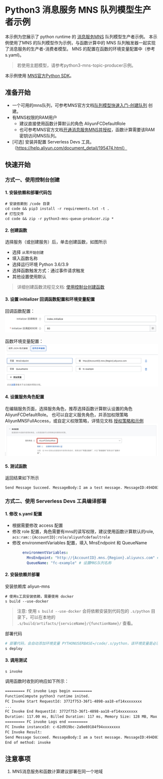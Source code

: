 # Python3 消息服务 MNS 队列模型生产者示例

本示例为您展示了 python runtime 的 [消息服务MNS](https://help.aliyun.com/document_detail/27414.html) 队列模型生产者示例。
本示例使用了MNS 的队列模型作为示例，与函数计算中的 MNS 队列触发器一起实现了消息服务的生产者-消费者模型。
MNS 的配置在函数的环境变量配置中（参考s.yaml)。

> 若使用主题模型，请参考python3-mns-topic-producer示例。

本示例使用 [MNS官方Python SDK](https://help.aliyun.com/document_detail/32294.html)。

## 准备开始
- 一个可用的mns队列，可参考MNS官方文档[队列模型快速入门-创建队列](https://help.aliyun.com/document_detail/34417.html) 创建。
- 有MNS权限的RAM用户
  - 建议直接使用函数计算默认的角色 AliyunFCDefaultRole
  - 也可参考MNS官方文档[开通消息服务MNS并授权](https://help.aliyun.com/document_detail/27423.html)，函数计算需要该RAM密钥访问MNS队列。
- [可选] 安装并配置 Serverless Devs 工具。（https://help.aliyun.com/document_detail/195474.html）

## 快速开始

### 方式一、使用控制台创建

#### 1. 安装依赖和部署代码包

```shell
# 安装依赖到 /code 目录
cd code && pip3 install -r requirements.txt -t .
# 打包文件
cd code && zip -r python3-mns-queue-producer.zip *
```

#### 2. 创建函数
选择服务（或创建服务）后，单击创建函数，如图所示
- 选择 `从零开始创建`
- 填入函数名称
- 选择运行环境 Python 3.6/3.9
- 选择函数触发方式：通过事件请求触发
- 其他设置使用默认

> 详细创建函数流程见文档: [使用控制台创建函数](https://help.aliyun.com/document_detail/51783.html)

#### 3. 设置 initializer 回调函数配置和环境变量配置

回调函数配置：
![img_2.png](assets/20220719164834.jpg)

函数环境变量配置：
![img_2.png](assets/20220719164825.jpg)

#### 4. 设置服务角色配置
在编辑服务页面，选择服务角色，推荐选择函数计算默认设置的角色 AliyunFCDefaultRole。
也可以自定义服务角色，并添加权限策略AliyunMNSFullAccess，或自定义权限策略，详情见文档 [授权策略和示例](https://help.aliyun.com/document_detail/27447.html)
![img_3.png](assets/20220719171807.jpg)

#### 5. 测试函数

返回结果如下所示
```bash
Send Message Succeed. MessageBody:I am a test message. MessageID:494D03462A6B444C35256Axxxxxxxxxx
```

### 方式二、使用 Serverless Devs 工具编译部署

#### 1. 修改 s.yaml 配置
- 根据需要修改 access 配置
- 修改 role 配置，角色需要有mns的读写权限，建议使用函数计算默认的role, `acs:ram::{AccountID}:role/aliyunfcdefaultrole`
- 修改 environmentVariables 配置，填入 MnsEndpoint 和 QueueName

```yaml
        environmentVariables:
          MnsEndpoint: "http://{AccountID}.mns.{Region}.aliyuncs.com" # 设置MNS访问地址
          QueueName: "fc-example" # 设置MNS队列名称
```

#### 2. 安装依赖并部署

安装依赖库 aliyun-mns

```shell
# 使用s工具安装依赖，需要使用 docker
s build --use-docker
```

> 注意: 使用 `s build --use-docker` 会将依赖安装到代码包的 `.s/python` 目录下，可以在本地的 `.s/build/artifacts/{serviceName}/{functionName}/` 查看。

部署代码

```bash
# 部署代码，会自动添加环境变量 PYTHONUSERBASE=/code/.s/python，该环境变量是必须的
s deploy
```

#### 3. 调用测试

```shell
s invoke
```

调用函数时收到的响应如下所示：

```bash
========= FC invoke Logs begin =========
FunctionCompute python3 runtime inited.
FC Invoke Start RequestId: 3772f753-36f1-4898-aa18-ef14xxxxxxxx
...
FC Invoke End RequestId: 3772f753-36f1-4898-aa18-ef14xxxxxxxx
Duration: 117.00 ms, Billed Duration: 117 ms, Memory Size: 128 MB, Max Memory Used: 37.05 MB
========= FC invoke Logs end =========
FC Invoke instanceId: c-62d919bc-2a9e69184f94xxxxxxxx
FC Invoke Result:
Send Message Succeed. MessageBody:I am a test message. MessageID:494D03462A6B4E2D7F986AB5xxxxxxxx
End of method: invoke

```

## 注意事项
1. MNS消息服务和函数计算建议部署在同一个地域
